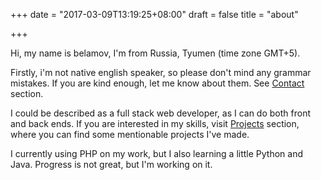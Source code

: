 +++
date = "2017-03-09T13:19:25+08:00"
draft = false
title = "about"

+++

Hi, my name is belamov, I'm from Russia, Tyumen (time zone GMT+5).

Firstly, i'm not native english speaker, so please don't mind any grammar mistakes. If you are kind enough, let me know about them. See [Contact](#contacts) section.

I could be described as a full stack web developer, as I can do both front and back ends. If you are interested in my skills, visit [Projects](/projects) section, where you can find some mentionable projects I've made.

I currently using PHP on my work, but I also learning a little Python and Java. Progress is not great, but I'm working on it.